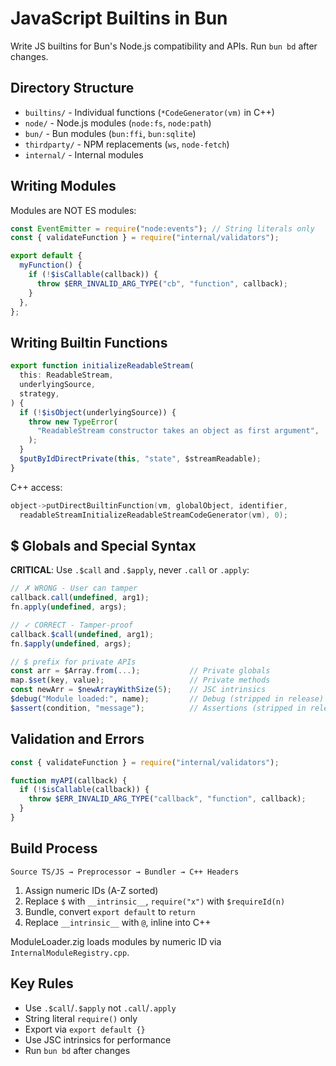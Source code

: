 # JavaScript Builtins in Bun

Write JS builtins for Bun's Node.js compatibility and APIs. Run `bun bd` after changes.

## Directory Structure

- `builtins/` - Individual functions (`*CodeGenerator(vm)` in C++)
- `node/` - Node.js modules (`node:fs`, `node:path`)
- `bun/` - Bun modules (`bun:ffi`, `bun:sqlite`)
- `thirdparty/` - NPM replacements (`ws`, `node-fetch`)
- `internal/` - Internal modules

## Writing Modules

Modules are NOT ES modules:

```typescript
const EventEmitter = require("node:events"); // String literals only
const { validateFunction } = require("internal/validators");

export default {
  myFunction() {
    if (!$isCallable(callback)) {
      throw $ERR_INVALID_ARG_TYPE("cb", "function", callback);
    }
  },
};
```

## Writing Builtin Functions

```typescript
export function initializeReadableStream(
  this: ReadableStream,
  underlyingSource,
  strategy,
) {
  if (!$isObject(underlyingSource)) {
    throw new TypeError(
      "ReadableStream constructor takes an object as first argument",
    );
  }
  $putByIdDirectPrivate(this, "state", $streamReadable);
}
```

C++ access:

```cpp
object->putDirectBuiltinFunction(vm, globalObject, identifier,
  readableStreamInitializeReadableStreamCodeGenerator(vm), 0);
```

## $ Globals and Special Syntax

**CRITICAL**: Use `.$call` and `.$apply`, never `.call` or `.apply`:

```typescript
// ✗ WRONG - User can tamper
callback.call(undefined, arg1);
fn.apply(undefined, args);

// ✓ CORRECT - Tamper-proof
callback.$call(undefined, arg1);
fn.$apply(undefined, args);

// $ prefix for private APIs
const arr = $Array.from(...);           // Private globals
map.$set(key, value);                   // Private methods
const newArr = $newArrayWithSize(5);    // JSC intrinsics
$debug("Module loaded:", name);         // Debug (stripped in release)
$assert(condition, "message");          // Assertions (stripped in release)
```

## Validation and Errors

```typescript
const { validateFunction } = require("internal/validators");

function myAPI(callback) {
  if (!$isCallable(callback)) {
    throw $ERR_INVALID_ARG_TYPE("callback", "function", callback);
  }
}
```

## Build Process

`Source TS/JS → Preprocessor → Bundler → C++ Headers`

1. Assign numeric IDs (A-Z sorted)
2. Replace `$` with `__intrinsic__`, `require("x")` with `$requireId(n)`
3. Bundle, convert `export default` to `return`
4. Replace `__intrinsic__` with `@`, inline into C++

ModuleLoader.zig loads modules by numeric ID via `InternalModuleRegistry.cpp`.

## Key Rules

- Use `.$call`/`.$apply` not `.call`/`.apply`
- String literal `require()` only
- Export via `export default {}`
- Use JSC intrinsics for performance
- Run `bun bd` after changes

